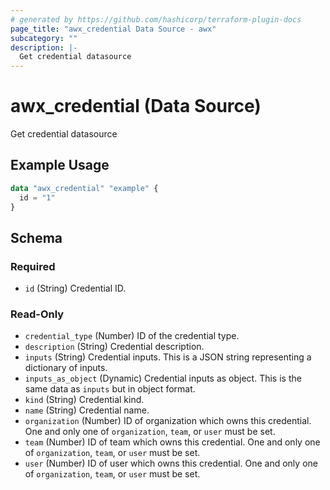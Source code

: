 ```yaml
---
# generated by https://github.com/hashicorp/terraform-plugin-docs
page_title: "awx_credential Data Source - awx"
subcategory: ""
description: |-
  Get credential datasource
---
```


# awx_credential (Data Source)

Get credential datasource

## Example Usage

```terraform
data "awx_credential" "example" {
  id = "1"
}
```

<!-- schema generated by tfplugindocs -->
## Schema

### Required

- `id` (String) Credential ID.

### Read-Only

- `credential_type` (Number) ID of the credential type.
- `description` (String) Credential description.
- `inputs` (String) Credential inputs. This is a JSON string representing a dictionary of inputs.
- `inputs_as_object` (Dynamic) Credential inputs as object. This is the same data as `inputs` but in object format.
- `kind` (String) Credential kind.
- `name` (String) Credential name.
- `organization` (Number) ID of organization which owns this credential. One and only one of `organization`, `team`, or `user` must be set.
- `team` (Number) ID of team which owns this credential. One and only one of `organization`, `team`, or `user` must be set.
- `user` (Number) ID of user which owns this credential. One and only one of `organization`, `team`, or `user` must be set.

